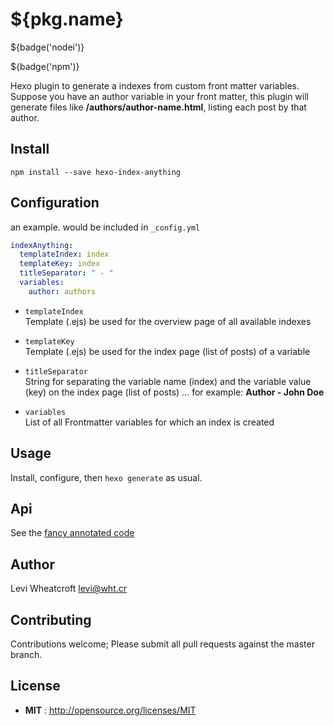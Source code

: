 # ${pkg.name}

${badge('nodei')}

${badge('npm')}

Hexo plugin to generate a indexes from custom front matter variables. Suppose you have an author variable in your front matter, this plugin will generate files like **/authors/author-name.html**, listing each post by that author.

## Install

`npm install --save hexo-index-anything`

## Configuration

an example. would be included in `_config.yml`

```yaml
indexAnything:
  templateIndex: index
  templateKey: index
  titleSeparator: " - "
  variables:
    author: authors
```
* ``templateIndex``  
Template (.ejs) be used for the overview page of all available indexes

* ``templateKey``  
Template (.ejs) be used for the index page (list of posts) of a variable

* ``titleSeparator``  
String for separating the variable name (index) and the variable value (key) on the index page (list of posts) ... for example: **Author - John Doe**

* ``variables``  
List of all Frontmatter variables for which an index is created

## Usage

Install, configure, then `hexo generate` as usual.

## Api

See the [fancy annotated code](${pkg.homepage})

## Author

Levi Wheatcroft <levi@wht.cr>

## Contributing

Contributions welcome; Please submit all pull requests against the master
branch.

## License

 - **MIT** : http://opensource.org/licenses/MIT
